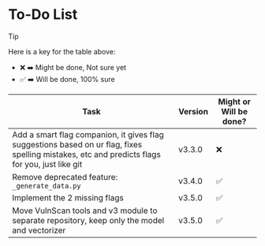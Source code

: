 # To-Do List

> [!TIP]
> Here is a key for the table above:
> - ❌ ➡️ Might be done, Not sure yet
> - ✅ ➡️ Will be done, 100% sure

| Task                                                                                                                                           | Version | Might or Will be done? |
|------------------------------------------------------------------------------------------------------------------------------------------------|---------|------------------------|
| Add a smart flag companion, it gives flag suggestions based on ur flag, fixes spelling mistakes, etc and predicts flags for you, just like git | v3.3.0  | ❌                      |
| Remove deprecated feature: `_generate_data.py`                                                                                                 | v3.4.0  | ✅                      |
| Implement the 2 missing flags                                                                                                                  | v3.5.0  | ✅                      |
| Move VulnScan tools and v3 module to separate repository, keep only the model and vectorizer                                                   | v3.5.0  | ✅                      |
